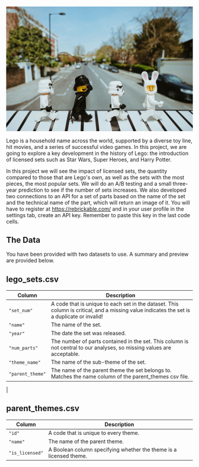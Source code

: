 ![star_wars_unsplash](star_wars_unsplash.jpg)

Lego is a household name across the world, supported by a diverse toy line, hit movies, and a series of successful video games. In this project, we are going to explore a key development in the history of Lego: the introduction of licensed sets such as Star Wars, Super Heroes, and Harry Potter.

In this project we will see the impact of licensed sets, the quantity compared to those that are Lego's own, as well as the sets with the most pieces, the most popular sets.
We will do an A/B testing and a small three-year prediction to see if the number of sets increases.
We also developed two connections to an API for a set of parts based on the name of the set and the technical name of the part, which will return an image of it.
You will have to register at https://rebrickable.com/ and in your user profile in the settings tab, create an API key. Remember to paste this key in the last code cells.

## The Data

You have been provided with two datasets to use. A summary and preview are provided below.

## lego_sets.csv

| Column     | Description              |
|------------|--------------------------|
| `"set_num"` | A code that is unique to each set in the dataset. This column is critical, and a missing value indicates the set is a duplicate or invalid! |
| `"name"` | The name of the set. |
| `"year"` | The date the set was released. |
| `"num_parts"` | The number of parts contained in the set. This column is not central to our analyses, so missing values are acceptable. |
| `"theme_name"` | The name of the sub-theme of the set. |
| `"parent_theme"` | The name of the parent theme the set belongs to. Matches the name column of the parent_themes csv file.
|

## parent_themes.csv

| Column     | Description              |
|------------|--------------------------|
| `"id"` | A code that is unique to every theme. |
| `"name"` | The name of the parent theme. |
| `"is_licensed"` | A Boolean column specifying whether the theme is a licensed theme. |
